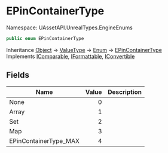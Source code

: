 # EPinContainerType

Namespace: UAssetAPI.UnrealTypes.EngineEnums

```csharp
public enum EPinContainerType
```

Inheritance [Object](https://docs.microsoft.com/en-us/dotnet/api/system.object) → [ValueType](https://docs.microsoft.com/en-us/dotnet/api/system.valuetype) → [Enum](https://docs.microsoft.com/en-us/dotnet/api/system.enum) → [EPinContainerType](./uassetapi.unrealtypes.engineenums.epincontainertype.md)<br>
Implements [IComparable](https://docs.microsoft.com/en-us/dotnet/api/system.icomparable), [IFormattable](https://docs.microsoft.com/en-us/dotnet/api/system.iformattable), [IConvertible](https://docs.microsoft.com/en-us/dotnet/api/system.iconvertible)

## Fields

| Name | Value | Description |
| --- | --: | --- |
| None | 0 |  |
| Array | 1 |  |
| Set | 2 |  |
| Map | 3 |  |
| EPinContainerType_MAX | 4 |  |
